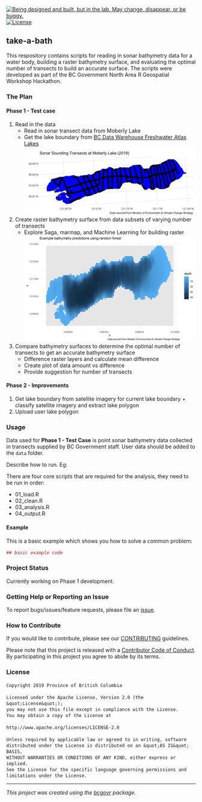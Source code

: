 <a id="devex-badge" rel="Exploration" href="https://github.com/BCDevExchange/assets/blob/master/README.md"><img alt="Being designed and built, but in the lab. May change, disappear, or be buggy." style="border-width:0" src="https://assets.bcdevexchange.org/images/badges/exploration.svg" title="Being designed and built, but in the lab. May change, disappear, or be buggy." /></a>[![License](https://img.shields.io/badge/License-Apache%202.0-blue.svg)](https://opensource.org/licenses/Apache-2.0)

## take-a-bath
This respository contains scripts for reading in sonar bathymetry data for a water body, building a raster bathymetry surface, and evaluating the optimal number of transects to build an accurate surface. The scripts were developed as part of the BC Government North Area R Geospatial Workshop Hackathon.

### The Plan
#### Phase 1 - Test case
1.   Read in the data
       + Read in sonar transect data from Moberly Lake
       + Get the lake boundary from [BC Data Warehouse Freshwater Atlas Lakes](https://catalogue.data.gov.bc.ca/dataset/freshwater-atlas-lakes)
       ![](./out/raw-data-lake.png)
2.   Create raster bathymetry surface from data subsets of varying number of transects
       + Explore Saga, marmap, and Machine Learning for building raster
       ![](./out/depth_rf_plot.png)
3.   Compare bathymetry surfaces to determine the optimal number of transects to get an accurate bathymetry surface
       + Difference raster layers and calculate mean difference
       + Create plot of data amount vs difference
       + Provide suggestion for number of transects

#### Phase 2 - Improvements
1. Get lake boundary from satellite imagery for current lake boundary
       + classify satellite imagery and extract lake polygon
2. Upload user lake polygon

### Usage

Data used for **Phase 1 - Test Case** is point sonar bathymetry data collected in transects supplied by BC Government staff. User data should be added to the `data` folder.

Describe how to run. Eg:

There are four core scripts that are required for the analysis, they need to be run in order:

-   01\_load.R
-   02\_clean.R
-   03\_analysis.R
-   04\_output.R

#### Example

This is a basic example which shows you how to solve a common problem:

``` r
## basic example code
```

### Project Status

Currently working on Phase 1 development.

### Getting Help or Reporting an Issue

To report bugs/issues/feature requests, please file an [issue](https://github.com/bcgov/take-a-bath/issues/).

### How to Contribute

If you would like to contribute, please see our [CONTRIBUTING](CONTRIBUTING.md) guidelines.

Please note that this project is released with a [Contributor Code of Conduct](CODE_OF_CONDUCT.md). By participating in this project you agree to abide by its terms.

### License

```
Copyright 2019 Province of British Columbia

Licensed under the Apache License, Version 2.0 (the &quot;License&quot;);
you may not use this file except in compliance with the License.
You may obtain a copy of the License at

http://www.apache.org/licenses/LICENSE-2.0

Unless required by applicable law or agreed to in writing, software distributed under the License is distributed on an &quot;AS IS&quot; BASIS,
WITHOUT WARRANTIES OR CONDITIONS OF ANY KIND, either express or implied.
See the License for the specific language governing permissions and limitations under the License.
```
---
*This project was created using the [bcgovr](https://github.com/bcgov/bcgovr) package.* 
